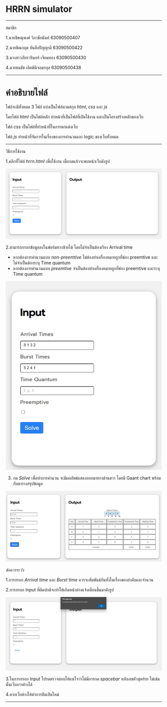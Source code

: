 # HRRN simulator

---

สมาชิก

1.นายชิษณุพงศ์ วิภาชัยนันท์ 63090500407

2.นายชิณกฤต บันลือปัญญาดี 63090500422

3.นางสาวภัทรวรินทร์ เจียมทอง 63090500430

4.นายธนธัช เลิศพินิจอมรกุล 63090500438


---

# คำอธิบายไฟล์

ไฟล์จะมีทั้งหมด 3 ไฟล์ แบ่งเป็นไฟล์นามสกุล *html*, *css* และ *js* 

โดยไฟล์ *html* เป็นไฟล์หลัก ทำหน้าที่เป็นไฟล์ที่เปิดใช้งาน และเป็นโครงสร้างหลักของเว็บ

ไฟล์ *css* เป็นไฟล์ที่ทำหน้าที่ในการตกแต่งเว็บ

ไฟล์ *js* ทำหน้าที่จัดการในเรื่องของการคำนวนและ logic ของเว็บทั้งหมด

---

วิธีการใช้งาน

1.คลิกที่ไฟล์ *hrrn.html* เพื่อใช้งาน เมื่อกดแล้วจะพบหน้าเว็บดังรูป

![picture1](https://github.com/ArtMuchimuchi/hrrn/blob/main/pictures/1.jpg)

2.สามารถกรอกข้อมูลลงในฟอร์มทางซ้ายได้ โดยไม่จำเป็นต้องเรียง Arrival time 

- หากต้องการคำนวนแบบ *non-preemtive* ไม่ต้องทำเครื่องหมายถูกที่ช่อง preemtive และไม่จำเป็นต้องระบุ Time quantum
- หากต้องการคำนวนแบบ *preemtive* จำเป็นต้องทำเครื่องหมายถูกที่ช่อง preemtive และระบุ Time quantum

![picture2](https://github.com/ArtMuchimuchi/hrrn/blob/main/pictures/2.jpg)


3. กด *Solve* เพื่อทำการคำนวน จะมีผลลัพธ์แสดงออกมาทางด้านขวา โดยมี Gaant chart พร้อมกับตารางสรุปข้อมูล

![picture3](https://github.com/ArtMuchimuchi/hrrn/blob/main/pictures/3.jpg)

*ข้อควรระวัง*

1.การกรอก *Arrival time* และ *Burst time* ควรจะสัมพันธ์กันทั้งในเรื่องของลำดับและจำนวน

2.การกรอก Input ที่ผิดปกติจะทำให้เกิดหน้าต่างแจ้งเตือนขึ้นมาดังรูป 

![picture4](https://github.com/ArtMuchimuchi/hrrn/blob/main/pictures/4.jpg)

3.ในการกรอก Input โปรดตรวจสอบให้แน่ใจว่าไม่มีการกด *spacebar* หลังเลขตัวสุดท้าย ไม่เช่นนั้นเว็บอาจค้างได้

4.หากเว็บค้างให้ทำการปิดเปิดใหม่

---

